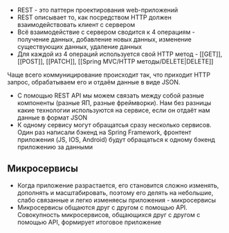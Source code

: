 * REST - это паттерн проектирования web-приложений
* REST описывает то, как посредством HTTP должен взаимодействовать клиент с сервером
* Всё взаимодействие с сервером сводится к 4 операциям - получение данных, добавление новых данных, изменение существующих данных, удаление данных
* Для каждой из 4 операций используется свой HTTP метод - [[GET]], [[POST]], [[PATCH]], [[Spring MVC/HTTP методы/DELETE|DELETE]] 

Чаще всего коммуницирование происходит так, что приходит HTTP запрос, обрабатываем его и отдаём данные в виде JSON.

* С помощью REST API мы можем связать между собой разные компоненты (разные ЯП, разные фреймворки). Нам без разницы какие технологии используются на сервисе, если он отдаёт нам данные в формат JSON
* К одному сервису могут обращатсья сразу несколько сервисов. Один раз написали бэкенд на Spring Framework, фронтент приложения (JS, IOS, Android) будут обращаться к одному бэкенд приложению за данными

## Микросервисы

* Когда приложение разрастается, его становится сложно изменять, дополнять и масштабировать, поэтому его делять на небольшие, слабо связанные и легко изменяесы приложения - микросервисы
* Микросервисы общаются друг с другом с помощью API. Совокупность микросервисов, общающихся друг с другом с помощью API, формирует итоговое приложение
